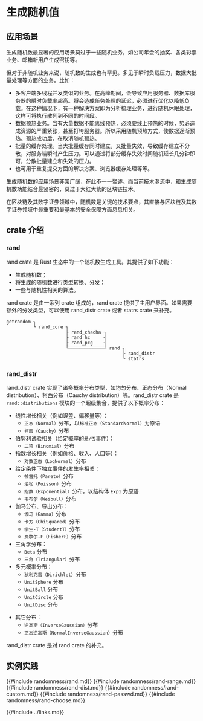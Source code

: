 # 生成随机值

## 应用场景

生成随机数最显著的应用场景莫过于一些随机业务，如公司年会的抽奖、各类彩票业务、邮箱新用户生成密钥等。

但对于非随机业务来说，随机数的生成也有罕见。多见于瞬时负载压力，数据大批量处理等方面的业务。比如：

- 多客户端多线程并发类似的业务。在高峰期间，会导致应用服务器、数据库服务器的瞬时负载率超高。将会造成任务处理的延迟，必须进行优化以降低负载。在这种情况下，有一种解决方案即为分析梳理业务，进行随机休眠处理，这样可将执行散列到不同的时间段。
- 数据预热业务。当有大量数据不能离线预热，必须要线上预热的时候，势必造成资源的严重紧张，甚至打垮服务器。所以采用随机预热方式，使数据逐渐预热。预热成功后，在取消随机预热。
- 批量的缓存处理。当大批量缓存同时建立，又批量失效，导致缓存建立不分散，对服务端瞬时产生压力。可以通过将部分缓存失效时间随机延长几分钟即可，分散批量建立和失效的压力。
- 也可用于重复提交方面的解决方案、浏览器缓存处理等等。

生成随机数的应用场景非常广阔，在此不一一赘述。而当前技术潮流中，和生成随机数功能结合最紧密的，莫过于大红大紫的区块链技术。

在区块链及其数字证券领域中，随机数是关键的技术要点，其直接与区块链及其数字证券领域中最重要和最基本的安全保障方面息息相关。

## crate 介绍

### rand

rand crate 是 Rust 生态中的一个随机数生成工具。其提供了如下功能：

- 生成随机数；
- 将生成的随机数进行类型转换、分发；
- 一些与随机性相关的算法。

rand crate 是由一系列 crate 组成的，rand crate 提供了主用户界面。如果需要额外的分发类型，可以使用 rand_distr crate 或者 statrs crate 来补充。

```
getrandom ┐
          └ rand_core ┐
                      ├ rand_chacha ┐
                      ├ rand_hc     ┤
                      ├ rand_pcg    ┤
                      └─────────────┴ rand ┐
                                           ├ rand_distr
                                           └ statrs
```

### rand_distr

rand_distr crate 实现了诸多概率分布类型，如均匀分布、正态分布（Normal distribution）、柯西分布（Cauchy distribution）等。rand_distr crate 是 `rand::distributions` 模块的一个超级集合，提供了以下概率分布：

- 线性增长相关（例如误差、偏移量等）：
  - `正态（Normal）`分布，以`标准正态（StandardNormal）`为原语
  - `柯西（Cauchy）`分布
- 伯努利试验相关（给定概率的`是/否`事件）：
  - `二项（Binomial）`分布
- 指数增长相关（例如价格、收入、人口等）：
  - `对数正态（LogNormal）`分布
- 给定条件下独立事件的发生率相关：
  - `帕雷托（Pareto）`分布
  - `泊松（Poisson）`分布
  - `指数（Exponential）`分布，以结构体 `Exp1` 为原语
  - `韦布尔（Weibull）`分布
- 伽马分布、导出分布：
  - `伽马（Gamma）`分布
  - `卡方（ChiSquared）`分布
  - `学生-T（StudentT）`分布
  - `费歇尔-F（FisherF）`分布
- 三角学分布：
  - `Beta` 分布
  - `三角（Triangular）`分布
- 多元概率分布：
  - `狄利克雷（Dirichlet）`分布
  - `UnitSphere` 分布
  - `UnitBall` 分布
  - `UnitCircle` 分布
  - `UnitDisc` 分布
<!-- - 基于权重的指数样本：
  - `基于权重的别名指数（WeightedAliasIndex）`分布 -->
- 其它分布：
  - `逆高斯（InverseGaussian）`分布
  - `正态逆高斯（NormalInverseGaussian）`分布

rand_distr crate 是对 rand crate 的补充。

## 实例实践

{{#include randomness/rand.md}}
{{#include randomness/rand-range.md}}
{{#include randomness/rand-dist.md}}
{{#include randomness/rand-custom.md}}
{{#include randomness/rand-passwd.md}}
{{#include randomness/rand-choose.md}}

{{#include ../links.md}}

